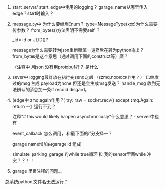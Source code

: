 1. start_server/ start_edge中使用的logging？
    garage_name从哪里传入edge？start时输入？

2. message.py中 为什么要继承Enum？
    type=MessageType(xxx)为什么需要传参数？
    from_bytes()方法声明不需要self ？

    _id= id or ULID()?

    message为什么需要转为json重新赋值一遍然后在转为python输出？  from_bytes是这个意思（通过调用下面的construct等）麽？

    （注释中 用json 没有用protobuf好？ 是什么）

3. sever中 logging最好放在执行完send之后
    （zzmq.noblock作用？）
    已经发过的msg 生成 payload为none 但还是会生成msg发送？
    handle_msg 收到无法辨认的消息加一条if record disgard。

4. (edge中 zmq.again作用？)
        try:
        raw = socket.recv()
    except zmq.Again:
        return  --》运行不到？

    注释“# this would likely happen asynchronously”什么意思？   -  server中也有

    event_callback 怎么调用， 和最下面的if分支择一？

    garage name增加由garage id 组成

    simulate_parking_garage 的while true循环 和  我的sensor里面while 冲突？？！！

5. garage 里面注释的问题。。

总系统python 文件名无法运行？